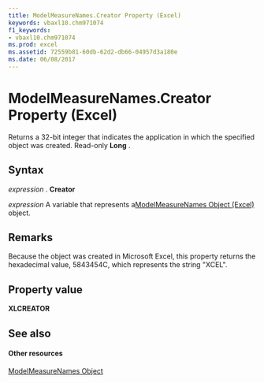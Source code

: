 ```yaml
---
title: ModelMeasureNames.Creator Property (Excel)
keywords: vbaxl10.chm971074
f1_keywords:
- vbaxl10.chm971074
ms.prod: excel
ms.assetid: 72559b81-60db-62d2-db66-04957d3a180e
ms.date: 06/08/2017
---
```



# ModelMeasureNames.Creator Property (Excel)

Returns a 32-bit integer that indicates the application in which the specified object was created. Read-only **Long** .


## Syntax

 _expression_ . **Creator**

 _expression_ A variable that represents a[ModelMeasureNames Object (Excel)](modelmeasurenames-object-excel.md) object.


## Remarks

Because the object was created in Microsoft Excel, this property returns the hexadecimal value, 5843454C, which represents the string "XCEL".


## Property value

 **XLCREATOR**


## See also


#### Other resources



[ModelMeasureNames Object](modelmeasurenames-object-excel.md)

